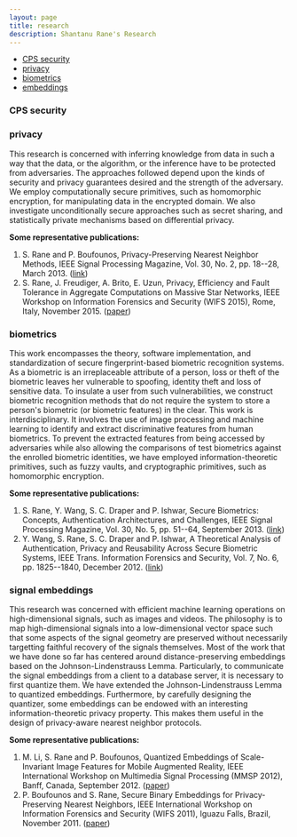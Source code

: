 ```yaml
---
layout: page
title: research
description: Shantanu Rane's Research 
---
```


<div class="navbar">
    <div class="navbar-inner">
        <ul class="nav">
            <li><a href="#cpssecurity">CPS security</a></li>
            <li><a href="#privacy">privacy</a></li>
            <li><a href="#biometrics">biometrics</a></li>
            <li><a href="#embeddings">embeddings</a></li>
        </ul>
    </div>
</div>


### <a name="cpssecurity"></a>CPS security


### <a name="privacy"></a>privacy 
This research is concerned with inferring knowledge from data in such a way that 
the data, or the algorithm, or the inference have to be protected from adversaries. 
The approaches followed depend upon the kinds of security and privacy guarantees 
desired and the strength of the adversary. We employ computationally secure 
primitives, such as homomorphic encryption, for manipulating data in the 
encrypted domain. We also investigate unconditionally secure approaches such as 
secret sharing, and statistically private mechanisms based on differential 
privacy.

**Some representative publications:**
1. S. Rane and P. Boufounos, Privacy-Preserving Nearest Neighbor Methods, IEEE Signal
 Processing Magazine, Vol. 30, No. 2, pp. 18--28, March 2013. 
([link](https://ieeexplore.ieee.org/document/6461631))  
2. S. Rane, J. Freudiger, A. Brito, E. Uzun, Privacy, Efficiency and Fault Tolerance
 in Aggregate Computations on Massive Star Networks, IEEE Workshop on Information 
Forensics and Security (WIFS 2015), Rome, Italy, November 2015. ([paper]())

### <a name="biometrics"></a>biometrics

This work encompasses the theory, software implementation, and standardization of secure 
fingerprint-based biometric recognition systems. As a biometric is an irreplaceable attribute
 of a person, loss or theft of the biometric leaves her vulnerable to spoofing, identity theft 
and loss of sensitive data. To insulate a user from such vulnerabilities, we construct biometric
 recognition methods that do not require the system to store a person's biometric (or biometric 
features) in the clear. This work is interdisciplinary. It involves the use of image processing 
and machine learning to identify and extract discriminative features from human biometrics. 
To prevent the extracted features from being accessed by adversaries while also allowing the 
comparisons of test biometrics against the enrolled biometric identities, we have employed 
information-theoretic primitives, such as fuzzy vaults, and cryptographic primitives, such 
as homomorphic encryption.

**Some representative publications:**
1. S. Rane, Y. Wang, S. C. Draper and P. Ishwar, Secure Biometrics: Concepts, Authentication 
Architectures, and Challenges, IEEE Signal Processing Magazine, Vol. 30, No. 5, pp. 51--64, 
September 2013. ([link](https://ieeexplore.ieee.org/document/6582729))
2. Y. Wang, S. Rane, S. C. Draper and P. Ishwar, A Theoretical Analysis of Authentication, 
Privacy and Reusability Across Secure Biometric Systems, IEEE Trans. Information Forensics 
and Security, Vol. 7, No. 6, pp. 1825--1840, December 2012. ([link](https://arxiv.org/abs/1112.5630))

### <a name="embeddings"></a>signal embeddings

This research was concerned with efficient machine learning operations on high-dimensional signals, such as 
images and videos. The philosophy is to map high-dimensional signals into a low-dimensional vector space 
such that some aspects of the signal geometry are preserved without necessarily targetting faithful recovery
of the signals themselves. Most of the work that we have done so far has centered around distance-preserving 
embeddings based on the Johnson-Lindenstrauss Lemma. Particularly, to communicate the signal embeddings from 
a client to a database server, it is necessary to first quantize them. We have extended the Johnson-Lindenstrauss 
Lemma to quantized embeddings. Furthermore, by carefully designing the quantizer, some embeddings can be endowed
with an interesting information-theoretic privacy property. This makes them useful in the design of privacy-aware
nearest neighbor protocols.

**Some representative publications:**
1. M. Li, S. Rane and P. Boufounos, Quantized Embeddings of Scale-Invariant Image Features for Mobile Augmented 
Reality, IEEE International Workshop on Multimedia Signal Processing (MMSP 2012), Banff, Canada, September 2012.
 ([paper](http://www.merl.com/publications/TR2012-073)) 
2. P. Boufounos and S. Rane, Secure Binary Embeddings for Privacy-Preserving Nearest Neighbors, IEEE International 
Workshop on Information Forensics and Security (WIFS 2011), Iguazu Falls, Brazil, November 2011. 
([paper](http://www.merl.com/publications/TR2011-077))
